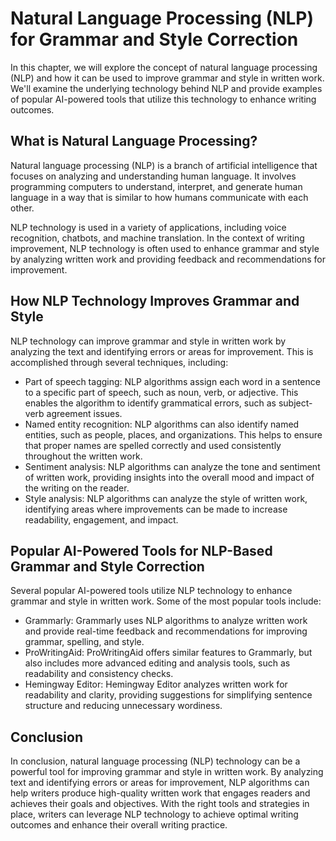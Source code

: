 Natural Language Processing (NLP) for Grammar and Style Correction
==================================================================================================================================

In this chapter, we will explore the concept of natural language processing (NLP) and how it can be used to improve grammar and style in written work. We'll examine the underlying technology behind NLP and provide examples of popular AI-powered tools that utilize this technology to enhance writing outcomes.

What is Natural Language Processing?
------------------------------------

Natural language processing (NLP) is a branch of artificial intelligence that focuses on analyzing and understanding human language. It involves programming computers to understand, interpret, and generate human language in a way that is similar to how humans communicate with each other.

NLP technology is used in a variety of applications, including voice recognition, chatbots, and machine translation. In the context of writing improvement, NLP technology is often used to enhance grammar and style by analyzing written work and providing feedback and recommendations for improvement.

How NLP Technology Improves Grammar and Style
---------------------------------------------

NLP technology can improve grammar and style in written work by analyzing the text and identifying errors or areas for improvement. This is accomplished through several techniques, including:

* Part of speech tagging: NLP algorithms assign each word in a sentence to a specific part of speech, such as noun, verb, or adjective. This enables the algorithm to identify grammatical errors, such as subject-verb agreement issues.
* Named entity recognition: NLP algorithms can also identify named entities, such as people, places, and organizations. This helps to ensure that proper names are spelled correctly and used consistently throughout the written work.
* Sentiment analysis: NLP algorithms can analyze the tone and sentiment of written work, providing insights into the overall mood and impact of the writing on the reader.
* Style analysis: NLP algorithms can analyze the style of written work, identifying areas where improvements can be made to increase readability, engagement, and impact.

Popular AI-Powered Tools for NLP-Based Grammar and Style Correction
-------------------------------------------------------------------

Several popular AI-powered tools utilize NLP technology to enhance grammar and style in written work. Some of the most popular tools include:

* Grammarly: Grammarly uses NLP algorithms to analyze written work and provide real-time feedback and recommendations for improving grammar, spelling, and style.
* ProWritingAid: ProWritingAid offers similar features to Grammarly, but also includes more advanced editing and analysis tools, such as readability and consistency checks.
* Hemingway Editor: Hemingway Editor analyzes written work for readability and clarity, providing suggestions for simplifying sentence structure and reducing unnecessary wordiness.

Conclusion
----------

In conclusion, natural language processing (NLP) technology can be a powerful tool for improving grammar and style in written work. By analyzing text and identifying errors or areas for improvement, NLP algorithms can help writers produce high-quality written work that engages readers and achieves their goals and objectives. With the right tools and strategies in place, writers can leverage NLP technology to achieve optimal writing outcomes and enhance their overall writing practice.
